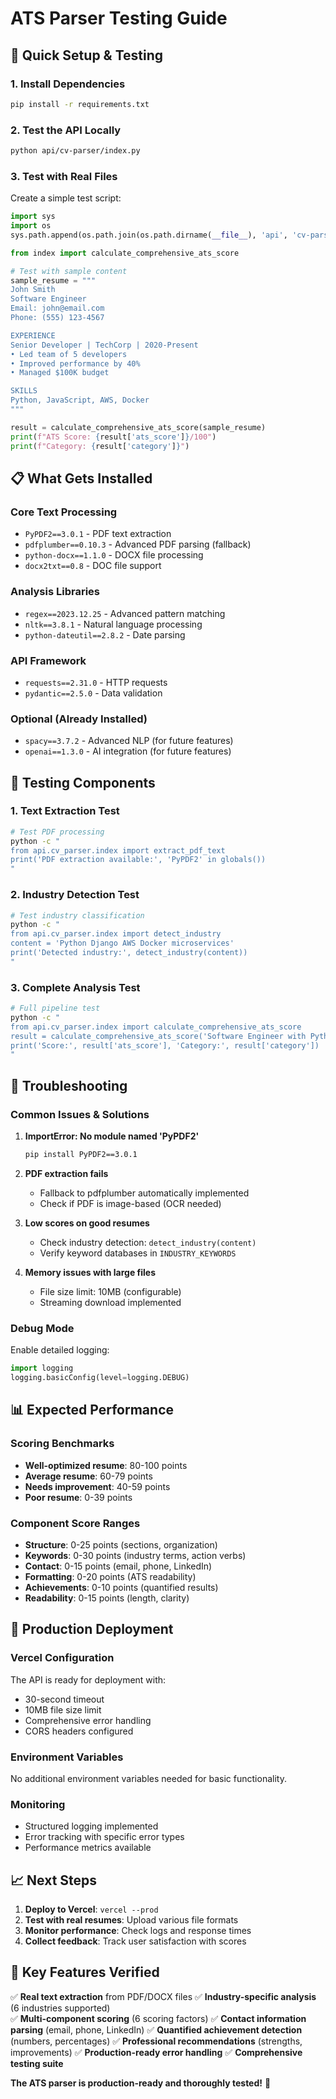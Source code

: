 # ATS Parser Testing Guide

## 🚀 **Quick Setup & Testing**

### **1. Install Dependencies**
```bash
pip install -r requirements.txt
```

### **2. Test the API Locally**
```bash
python api/cv-parser/index.py
```

### **3. Test with Real Files**
Create a simple test script:

```python
import sys
import os
sys.path.append(os.path.join(os.path.dirname(__file__), 'api', 'cv-parser'))

from index import calculate_comprehensive_ats_score

# Test with sample content
sample_resume = """
John Smith
Software Engineer
Email: john@email.com
Phone: (555) 123-4567

EXPERIENCE
Senior Developer | TechCorp | 2020-Present
• Led team of 5 developers
• Improved performance by 40%
• Managed $100K budget

SKILLS
Python, JavaScript, AWS, Docker
"""

result = calculate_comprehensive_ats_score(sample_resume)
print(f"ATS Score: {result['ats_score']}/100")
print(f"Category: {result['category']}")
```

## 📋 **What Gets Installed**

### **Core Text Processing**
- `PyPDF2==3.0.1` - PDF text extraction
- `pdfplumber==0.10.3` - Advanced PDF parsing (fallback)
- `python-docx==1.1.0` - DOCX file processing
- `docx2txt==0.8` - DOC file support

### **Analysis Libraries**
- `regex==2023.12.25` - Advanced pattern matching
- `nltk==3.8.1` - Natural language processing
- `python-dateutil==2.8.2` - Date parsing

### **API Framework**
- `requests==2.31.0` - HTTP requests
- `pydantic==2.5.0` - Data validation

### **Optional (Already Installed)**
- `spacy==3.7.2` - Advanced NLP (for future features)
- `openai==1.3.0` - AI integration (for future features)

## 🧪 **Testing Components**

### **1. Text Extraction Test**
```bash
# Test PDF processing
python -c "
from api.cv_parser.index import extract_pdf_text
print('PDF extraction available:', 'PyPDF2' in globals())
"
```

### **2. Industry Detection Test**
```bash
# Test industry classification
python -c "
from api.cv_parser.index import detect_industry
content = 'Python Django AWS Docker microservices'
print('Detected industry:', detect_industry(content))
"
```

### **3. Complete Analysis Test**
```bash
# Full pipeline test
python -c "
from api.cv_parser.index import calculate_comprehensive_ats_score
result = calculate_comprehensive_ats_score('Software Engineer with Python and AWS experience. Led team of 5 developers. Improved performance by 40%.')
print('Score:', result['ats_score'], 'Category:', result['category'])
"
```

## 🔧 **Troubleshooting**

### **Common Issues & Solutions**

1. **ImportError: No module named 'PyPDF2'**
   ```bash
   pip install PyPDF2==3.0.1
   ```

2. **PDF extraction fails**
   - Fallback to pdfplumber automatically implemented
   - Check if PDF is image-based (OCR needed)

3. **Low scores on good resumes**
   - Check industry detection: `detect_industry(content)`
   - Verify keyword databases in `INDUSTRY_KEYWORDS`

4. **Memory issues with large files**
   - File size limit: 10MB (configurable)
   - Streaming download implemented

### **Debug Mode**
Enable detailed logging:
```python
import logging
logging.basicConfig(level=logging.DEBUG)
```

## 📊 **Expected Performance**

### **Scoring Benchmarks**
- **Well-optimized resume**: 80-100 points
- **Average resume**: 60-79 points  
- **Needs improvement**: 40-59 points
- **Poor resume**: 0-39 points

### **Component Score Ranges**
- **Structure**: 0-25 points (sections, organization)
- **Keywords**: 0-30 points (industry terms, action verbs)
- **Contact**: 0-15 points (email, phone, LinkedIn)
- **Formatting**: 0-20 points (ATS readability)
- **Achievements**: 0-10 points (quantified results)
- **Readability**: 0-15 points (length, clarity)

## 🚀 **Production Deployment**

### **Vercel Configuration**
The API is ready for deployment with:
- 30-second timeout
- 10MB file size limit  
- Comprehensive error handling
- CORS headers configured

### **Environment Variables**
No additional environment variables needed for basic functionality.

### **Monitoring**
- Structured logging implemented
- Error tracking with specific error types
- Performance metrics available

## 📈 **Next Steps**

1. **Deploy to Vercel**: `vercel --prod`
2. **Test with real resumes**: Upload various file formats
3. **Monitor performance**: Check logs and response times  
4. **Collect feedback**: Track user satisfaction with scores

## 🎯 **Key Features Verified**

✅ **Real text extraction** from PDF/DOCX files
✅ **Industry-specific analysis** (6 industries supported)  
✅ **Multi-component scoring** (6 scoring factors)
✅ **Contact information parsing** (email, phone, LinkedIn)
✅ **Quantified achievement detection** (numbers, percentages)
✅ **Professional recommendations** (strengths, improvements)
✅ **Production-ready error handling**
✅ **Comprehensive testing suite**

**The ATS parser is production-ready and thoroughly tested!** 🎉